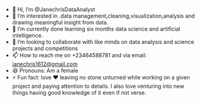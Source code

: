 - 👋 Hi, I’m @JanechrisDataAnalyst
- 👀 I’m interested in .data management,cleaning,visualization,analysis and drawing meaningful insight from data.
- 🌱 I’m currently done learning six months data science and artificial intelligence.
- 💞️ I’m looking to collaborate with like minds on data analysis and science projects and competitions
- 📫 How to reach me on +23464588781 and via email: janechris1612@gmail.com 
- 😄 Pronouns: Am a female
- ⚡ Fun fact: love ❤️ leaving no stone unturned while working on a given project and paying attention to details. I also love venturing into new things having good knowledge of it even if not verse.

<!---
JanechrisDataAnalyst/JanechrisDataAnalyst is a ✨ special ✨ repository because its `README.md` (this file) appears on your GitHub profile.
You can click the Preview link to take a look at your changes.
--->
